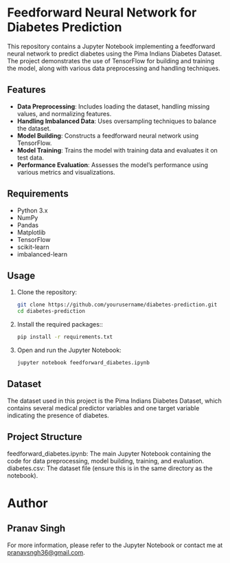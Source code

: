 # Feedforward Neural Network for Diabetes Prediction

This repository contains a Jupyter Notebook implementing a feedforward neural network to predict diabetes using the Pima Indians Diabetes Dataset. The project demonstrates the use of TensorFlow for building and training the model, along with various data preprocessing and handling techniques.

## Features

- **Data Preprocessing**: Includes loading the dataset, handling missing values, and normalizing features.
- **Handling Imbalanced Data**: Uses oversampling techniques to balance the dataset.
- **Model Building**: Constructs a feedforward neural network using TensorFlow.
- **Model Training**: Trains the model with training data and evaluates it on test data.
- **Performance Evaluation**: Assesses the model’s performance using various metrics and visualizations.

## Requirements

- Python 3.x
- NumPy
- Pandas
- Matplotlib
- TensorFlow
- scikit-learn
- imbalanced-learn

## Usage

1. Clone the repository:
   ```bash
   git clone https://github.com/yourusername/diabetes-prediction.git
   cd diabetes-prediction

2. Install the required packages::
   ```bash
   pip install -r requirements.txt

3. Open and run the Jupyter Notebook:
   ```bash
   jupyter notebook feedforward_diabetes.ipynb

## Dataset

The dataset used in this project is the Pima Indians Diabetes Dataset, which contains several medical predictor variables and one target variable indicating the presence of diabetes.

## Project Structure

feedforward_diabetes.ipynb: The main Jupyter Notebook containing the code for data preprocessing, model building, training, and evaluation.
diabetes.csv: The dataset file (ensure this is in the same directory as the notebook).

# Author

## Pranav Singh

For more information, please refer to the Jupyter Notebook or contact me at pranavsngh36@gmail.com.

